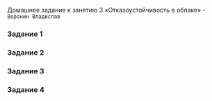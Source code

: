 Домашнее задание к занятию 3 «Отказоустойчивость в облаке» - `Воронин Владислав`

### Задание 1

### Задание 2

### Задание 3

### Задание 4
